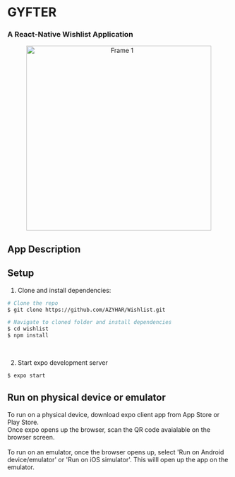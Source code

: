 # GYFTER
### A React-Native Wishlist Application

<p align="center">
<img width="419" alt="Frame 1" src="https://user-images.githubusercontent.com/46607923/101265987-3c481880-3719-11eb-8ce8-13cb9c66a79b.png">
</p>

## App Description

## Setup

1. Clone and install dependencies: <br/>
```sh
# Clone the repo
$ git clone https://github.com/AZYHAR/Wishlist.git

# Navigate to cloned folder and install dependencies
$ cd wishlist
$ npm install
```
<br/>

2. Start expo development server<br/>


```sh
$ expo start
```

## Run on physical device or emulator
To run on a physical device, download expo client app from App Store or Play Store. <br/>
Once expo opens up the browser, scan the QR code avaialable on the browser screen. <br/>
<br/>
To run on an emulator, once the browser opens up, select 'Run on Android device/emulator' or 'Run on iOS simulator'. This willl open up the app on the emulator.
